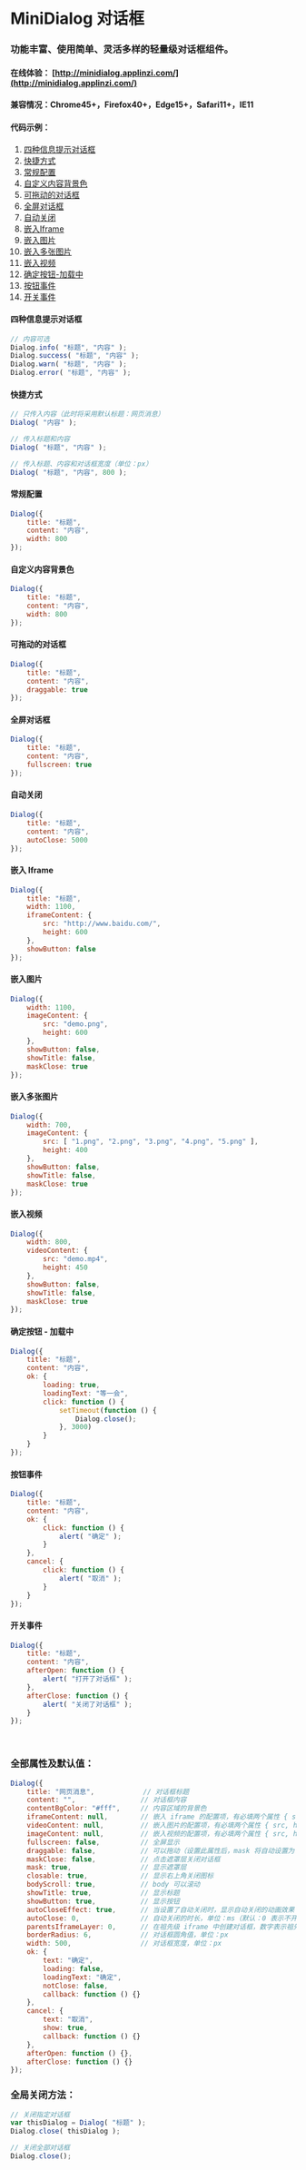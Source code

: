 # MiniDialog 对话框

### 功能丰富、使用简单、灵活多样的轻量级对话框组件。

#### 在线体验： [http://minidialog.applinzi.com/](http://minidialog.applinzi.com/)

#### 兼容情况：Chrome45+，Firefox40+，Edge15+，Safari11+，IE11

#### 代码示例：

1. [四种信息提示对话框](#四种信息提示对话框)
2. [快捷方式](#快捷方式)
3. [常规配置](#常规配置)
4. [自定义内容背景色](#自定义内容背景色)
5. [可拖动的对话框](#可拖动的对话框)
6. [全屏对话框](#全屏对话框)
7. [自动关闭](#自动关闭)
8. [嵌入Iframe](#嵌入Iframe)
9. [嵌入图片](#嵌入图片)
10. [嵌入多张图片](#嵌入多张图片)
11. [嵌入视频](#嵌入视频)
12. [确定按钮-加载中](#确定按钮-加载中)
13. [按钮事件](#按钮事件)
14. [开关事件](#开关事件)

#### 四种信息提示对话框

```js
// 内容可选
Dialog.info( "标题", "内容" );
Dialog.success( "标题", "内容" );
Dialog.warn( "标题", "内容" );
Dialog.error( "标题", "内容" );
```

#### 快捷方式
```js
// 只传入内容（此时将采用默认标题：网页消息）
Dialog( "内容" );

// 传入标题和内容
Dialog( "标题", "内容" );

// 传入标题、内容和对话框宽度（单位：px）
Dialog( "标题", "内容", 800 );
```

#### 常规配置
```js
Dialog({
    title: "标题",
    content: "内容",
    width: 800
});
```

#### 自定义内容背景色
```js
Dialog({
    title: "标题",
    content: "内容",
    width: 800
});
```

#### 可拖动的对话框
```js
Dialog({
    title: "标题",
    content: "内容",
    draggable: true
});
```

#### 全屏对话框
```js
Dialog({
    title: "标题",
    content: "内容",
    fullscreen: true
});
```

#### 自动关闭
```js
Dialog({
    title: "标题",
    content: "内容",
    autoClose: 5000
});
```

#### 嵌入 Iframe
```js
Dialog({
    title: "标题",
    width: 1100,
    iframeContent: {
        src: "http://www.baidu.com/",
        height: 600
    },
    showButton: false
});
```

#### 嵌入图片
```js
Dialog({
    width: 1100,
    imageContent: {
        src: "demo.png",
        height: 600
    },
    showButton: false,
    showTitle: false,
    maskClose: true
});
```

#### 嵌入多张图片
```js
Dialog({
    width: 700,
    imageContent: {
        src: [ "1.png", "2.png", "3.png", "4.png", "5.png" ],
        height: 400
    },
    showButton: false,
    showTitle: false,
    maskClose: true
});
```

#### 嵌入视频
```js
Dialog({
    width: 800,
    videoContent: {
        src: "demo.mp4",
        height: 450
    },
    showButton: false,
    showTitle: false,
    maskClose: true
});
```

#### 确定按钮 - 加载中
```js
Dialog({
    title: "标题",
    content: "内容",
    ok: {
        loading: true,
        loadingText: "等一会",
        click: function () {
            setTimeout(function () {
                Dialog.close();
            }, 3000)
        }
    }
});
```

#### 按钮事件
```js
Dialog({
    title: "标题",
    content: "内容",
    ok: {
        click: function () {
            alert( "确定" );
        }
    },
    cancel: {
        click: function () {
            alert( "取消" );
        }
    }
});
```

#### 开关事件
```js
Dialog({
    title: "标题",
    content: "内容",
    afterOpen: function () {
        alert( "打开了对话框" );
    },
    afterClose: function () {
        alert( "关闭了对话框" );
    }
});
```
<br>

### 全部属性及默认值：
```js
Dialog({
    title: "网页消息",            // 对话框标题
    content: "",                // 对话框内容
    contentBgColor: "#fff",     // 内容区域的背景色
    iframeContent: null,        // 嵌入 iframe 的配置项，有必填两个属性 { src, height }
    videoContent: null,         // 嵌入图片的配置项，有必填两个属性 { src, height }
    imageContent: null,         // 嵌入视频的配置项，有必填两个属性 { src, height }，一个可选属性 { autoplay }
    fullscreen: false,          // 全屏显示
    draggable: false,           // 可以拖动（设置此属性后，mask 将自动设置为 false）
    maskClose: false,           // 点击遮罩层关闭对话框
    mask: true,                 // 显示遮罩层
    closable: true,             // 显示右上角关闭图标
    bodyScroll: true,           // body 可以滚动
    showTitle: true,            // 显示标题
    showButton: true,           // 显示按钮
    autoCloseEffect: true,      // 当设置了自动关闭时，显示自动关闭的动画效果
    autoClose: 0,               // 自动关闭的时长，单位：ms（默认：0 表示不开启自动关闭功能）
    parentsIframeLayer: 0,      // 在祖先级 iframe 中创建对话框，数字表示祖先 iframe 的级数
    borderRadius: 6,            // 对话框圆角值，单位：px
    width: 500,                 // 对话框宽度，单位：px
    ok: {
        text: "确定",
        loading: false,
        loadingText: "确定",
        notClose: false,
        callback: function () {}
    },
    cancel: {
        text: "取消",
        show: true,
        callback: function () {}
    },
    afterOpen: function () {},
    afterClose: function () {}
});
```

### 全局关闭方法：
```js
// 关闭指定对话框
var thisDialog = Dialog( "标题" );
Dialog.close( thisDialog );

// 关闭全部对话框
Dialog.close();
```